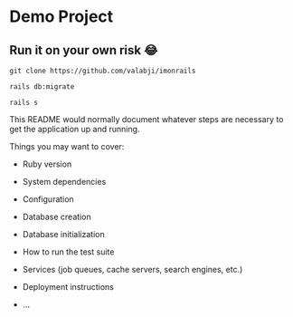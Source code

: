# Demo Project

## Run it on your own risk 😂
`git clone https://github.com/valabji/imonrails`

`rails db:migrate`

`rails s`

This README would normally document whatever steps are necessary to get the
application up and running.

Things you may want to cover:

* Ruby version

* System dependencies

* Configuration

* Database creation

* Database initialization

* How to run the test suite

* Services (job queues, cache servers, search engines, etc.)

* Deployment instructions

* ...

